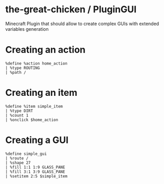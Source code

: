 
# the-great-chicken / PluginGUI

Minecraft Plugin that should allow to create complex GUIs with extended variables generation

# Creating an action

```
%define %action home_action
| %type ROUTING
| %path /
```

# Creating an item

```
%define %item simple_item
| %type DIRT
| %count 1
| %onclick $home_action
```

# Creating a GUI

```
%define simple_gui
| %route /
| %shape 27
| %fill 1:1 1:9 GLASS_PANE
| %fill 3:1 3:9 GLASS_PANE
| %setitem 2:5 $simple_item
```
